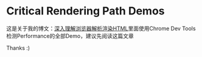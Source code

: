 # Critical Rendering Path Demos

这是关于我的博文：[深入理解浏览器解析渲染HTML](https://tianzhich.github.io/blog/learning/2018/09/20/How-a-Webpage-is-Displayed/)里面使用Chrome Dev Tools检测Performance的全部Demo，建议先阅读这篇文章

Thanks :)
